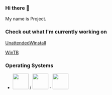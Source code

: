 ### Hi there 👋

My name is Project.

### Check out what I'm currently working on

[UnattendedWinstall](https://github.com/deadproject/UnattendedWinstall)

[WinTB](https://github.com/deadproject/WinTb)

### Operating Systems
- <img src="https://banner2.cleanpng.com/20180414/req/avftib6f2.webp" width="50" height="50"> / <img src="https://www.debian.org/logos/openlogo-nd.svg" width="50" height="50"> - <img src="https://encrypted-tbn0.gstatic.com/images?q=tbn:ANd9GcRuYypmGR91DF2fvasAhTRnYRNl0pmT4cnWnA&s" width="50" height="50">
